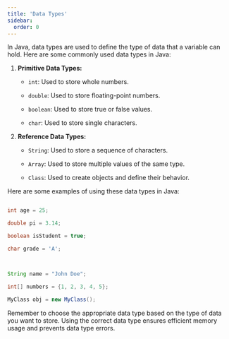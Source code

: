 ```yaml
---
title: 'Data Types'
sidebar:
  order: 0
---
```


 



In Java, data types are used to define the type of data that a variable can hold. Here are some commonly used data types in Java:



1. **Primitive Data Types:**

   - `int`: Used to store whole numbers.

   - `double`: Used to store floating-point numbers.

   - `boolean`: Used to store true or false values.

   - `char`: Used to store single characters.

   

2. **Reference Data Types:**

   - `String`: Used to store a sequence of characters.

   - `Array`: Used to store multiple values of the same type.

   - `Class`: Used to create objects and define their behavior.



Here are some examples of using these data types in Java:



```java

int age = 25;

double pi = 3.14;

boolean isStudent = true;

char grade = 'A';



String name = "John Doe";

int[] numbers = {1, 2, 3, 4, 5};

MyClass obj = new MyClass();

```



Remember to choose the appropriate data type based on the type of data you want to store. Using the correct data type ensures efficient memory usage and prevents data type errors.
